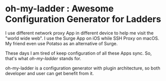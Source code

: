 # oh-my-ladder : Awesome Configuration Generator for Ladders

I use different network proxy App in different device to help me visit the "world wide web". I use the Surge App on iOS while SSH Proxy on macOS. My friend even use Potatso as an alternative of Surge.

These days I am tired of keep configuration of all these Apps sync. So, that's what *oh-my-ladder* stands for.

oh-my-ladder is a configuration generator with plugin architecture, so both developer and user can get benefit from it.

